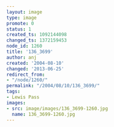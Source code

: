 ```yaml
---
layout: image
type: image
promote: 0
status: 1
created_ts: 1092144098
changed_ts: 1372159453
node_id: 1260
title: '136_3699'
author: anj
created: '2004-08-10'
changed: '2013-06-25'
redirect_from:
- "/node/1260/"
permalink: "/2004/08/10/136_3699/"
tags:
- Lewis Pass
images:
- src: image/images/136_3699-1260.jpg
  name: 136_3699-1260.jpg
---
```


